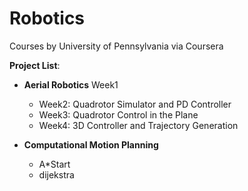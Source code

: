 # Robotics
Courses by University of Pennsylvania via Coursera

**Project List**: 
- **Aerial Robotics**
      Week1   
  -   Week2: Quadrotor Simulator and PD Controller
  -   Week3: Quadrotor Control in the Plane 
  -   Week4: 3D Controller and Trajectory Generation

- **Computational Motion Planning**
  - A*Start 
  - dijekstra 
  
